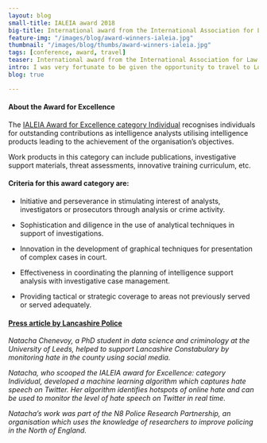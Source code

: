 ```yaml
---
layout: blog
small-title: IALEIA award 2018
big-title: International award from the International Association for Law Enforcement and Intelligence Analysts
feature-img: "/images/blog/award-winners-ialeia.jpg"
thumbnail: "/images/blog/thumbs/award-winners-ialeia.jpg"
tags: [conference, award, travel]
teaser: International award from the International Association for Law Enforcement and Intelligence Analysts - Los Angeles.
intro: I was very fortunate to be given the opportunity to travel to Los Angeles to receive my international award at the IALEIA conference. Such a humbling experience!
blog: true

---
```



#### About the Award for Excellence

The [IALEIA Award for Excellence category Individual](https://www.ialeia.org/awards.php) recognises individuals for outstanding contributions as intelligence analysts utilising intelligence products leading to the achievement of the organisation’s objectives.

Work products in this category can include publications, investigative support materials, threat assessments, innovative training curriculum, etc.




#### Criteria for this award category are:
* Initiative and perseverance in stimulating interest of analysts, investigators or prosecutors through analysis or crime activity.

* Sophistication and diligence in the use of analytical techniques in support of investigations.

* Innovation in the development of graphical techniques for presentation of complex cases in court.

* Effectiveness in coordinating the planning of intelligence support analysis with investigative case management.

* Providing tactical or strategic coverage to areas not previously served or served adequately.




#### [Press article by Lancashire Police](https://ormskirk.qlocal.co.uk/ormskirk/news_photo/International_success_for_talented_Police_trio-55030297.htm)

*Natacha Chenevoy, a PhD student in data science and criminology at the University of Leeds, helped to support Lancashire Constabulary by monitoring hate in the county using social media.*

*Natacha, who scooped the IALEIA award for Excellence: category Individual, developed a machine learning algorithm which captures hate speech on Twitter. Her algorithm identifies hotspots of online hate and can be used to monitor the level of hate speech on Twitter in real time.*

*Natacha’s work was part of the N8 Police Research Partnership, an organisation which uses the knowledge of researchers to improve policing in the North of England.*
